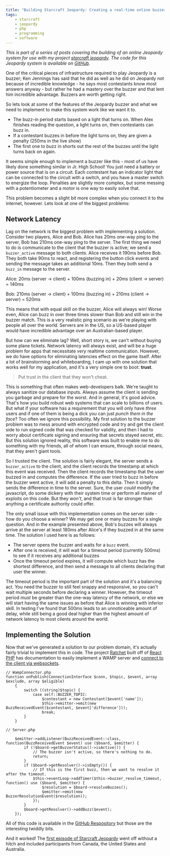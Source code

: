 ```yaml
---
title: "Building Starcraft Jeopardy: Creating a real-time online buzzer system"
tags:
    - starcraft
    - jeopardy
    - php
    - programming
    - software
---
```


*This is part of a series of posts covering the building of an online Jeopardy system for use with my project
[starcraft jeopardy](https://sc2ctl.com/jeopardy). The code for this Jeopardy system is available on [GitHub](https://github.com/tpavlek/jeopardy).*

One of the critical pieces of infrastructure required to play Jeopardy is a buzzer; Ken Jennings has said that he did
as well as he did on Jeopardy not because of incredible knowledge - he says most contestants know most answers anyway - but
rather he had a mastery over the buzzer and that lent him incredible advantage. Buzzers are worth getting right.

So lets look at some of the features of the Jeopardy buzzer and what we need to implement to make this system work like
we want it to.

* The buzz-in period starts based on a light that turns on. When Alex finishes reading the question, a light turns on, then
contestants can buzz in.
* If a contestant buzzes in before the light turns on, they are given a penalty (250ms in the live show)
* The first one to buzz in shorts out the rest of the buzzes until the light turns back on again.

It seems simple enough to implement a buzzer like this - most of us have likely done something similar in Jr. High School!
You just need a battery or power source that is on a circuit. Each contestant has an indicator light that can be connected to
the circuit with a switch, and you have a master switch to energize the loop. Penalties are slightly more complex, but some 
messing with a potentiometer and a motor is one way to easily solve that.

This problem becomes a slight bit more complex when you connect it to the internet, however. Lets look at one of the biggest
problems:

Network Latency
----------------

Lag on the network is the biggest problem with implementing a solution. Consider two players, Alice and Bob. Alice has 20ms
one-way ping to the server, Bob has 210ms one-way ping to the server. The first thing we need to do is communicate to the client
that the buzzer is active; we send a `buzzer_active` message to both clients. Alice receives it 190ms before Bob. They both take 90ms
to react, and registering the button click events and sending the message takes an additional 10ms. Then they both send a `buzz_in`
message to the server. 

Alice: 20ms (server -> client) + 100ms (buzzing in) + 20ms (client -> server) = 140ms

Bob: 210ms (server -> client) + 100ms (buzzing in) + 210ms (client -> server) = 520ms

This means that with equal skill on the buzzer, Alice will always win! Worse even, Alice can buzz in over three times slower
than Bob and still win in the buzzer match. This is a very realistic ping scenario as we're playing with people all over
the world. Servers are in the US, so a US-based player would have incredible advantage over an Australian-based player.

But how can we eliminate lag? Well, short story is, we can't without buying some plane tickets. Network latency will
always exist, and will be a huge problem for apps that necessitate *very* realtime communication. However, we do have options
for eliminating latencies effect on the game itself. After a lot of brainstorming and whiteboarding, I cam up with one solution
that works well for my application, and it's a very simple one to boot: **trust**.

> Put trust in the client that they won't cheat.

This is something that often makes web-developers balk. We're taught to always sanitize our database inputs. Always assume
the client is sending you garbage and prepare for the worst. And in general, it's good advice. That's how you build robust
web systems that can scale to billions of users. But what if your software has a requirement that you will only have *three* users
and if one of them is being a dick you can just *punch them in the face*? Too often we ignore this possibility. My first
solution to the buzzer problem was to mess around with encrypted code and try and get the client side to run signed code
that was checked for validity, and then I had to worry about certificate signing and ensuring that secrets stayed secret, etc.
But this solution ignored reality, this software was built to enable me to do something with my friends, all of whom I can
ensure, through social means, that they aren't giant tools.

So I trusted the client. The solution is fairly elegant, the server sends a `buzzer_active` to the client, and the client
records the timestamp at which this event was received. Then the client records the timestamp that the user buzzed in and computes
the difference. If the user tried to buzz in before the buzzer went active, it will add a penalty to this delta. Then it
simply sends the difference in time to the server. Sure, the user *could* modify the javascript, do some dickery with their
system time or perform all manner of exploits on this code. But they *won't*, and that trust is far stronger than anything
a certificate authority could offer.

The only small issue with this implementation comes on the server side - how do you choose a winner? We may get one or many
buzzes for a single question. And in the example presented above, Bob's buzzes will always arrive at the server at least 180ms after
Alice's if they buzzed in at the same time. The solution I used here is as follows:

* The server opens the buzzer and waits for a `buzz` event.
* After one is received, it will wait for a timeout period (currently 500ms) to see if it receives any additional buzzes
* Once the timeout period expires, it will compute which buzz has the shortest difference, and then send a message to all clients
declaring that user the winner.

The timeout period is the important part of the solution and it's a balancing act. You need the buzzer to still feel snappy and responsive,
so you can't wait multiple seconds before declaring a winner. However, the timeout period *must* be greater than the one-way latency of the
network, or else we will start having the same issues as before that Alice is winning with inferior skill. In testing I've found
that 500ms leads to an unnoticeable amount of delay, while still being a good deal higher than the highest amount of network latency
to most clients around the world.

Implementing the Solution
--------------------------

Now that we've generated a solution to our problem domain, it's actually fairly trivial to implement this in code. The 
project [Ratchet](http://socketo.me/) built off of [React PHP](http://reactphp.org/) has documentation to easily implement a WAMP server and [connect to the client
via websockets](http://socketo.me/docs/push). 

```.language-php
// WampConnector.php
function onPublish(ConnectionInterface $conn, $topic, $event, array $exclude, array $eligible)
    {
        switch ((string)$topic) {
            case self::BUZZER_TOPIC:
                $contestant = new Contestant($event['name']);
                $this->emitter->emit(new BuzzReceivedEvent($contestant, $event['difference']));
                break;
        }
    }
```

```.language-php
// Server.php

    $emitter->addListener(BuzzReceivedEvent::class, function(BuzzReceivedEvent $event) use ($board, $emitter) {
        if (!$board->getBuzzerStatus()->isActive()) {
            // The buzzer isn't active, so there's nothing to do.
            return;
        }
        if ($board->getResolver()->isEmpty()) {
            // If this is the first buzz, then we want to resolve it after the timeout.
            $this->eventLoop->addTimer($this->buzzer_resolve_timeout, function() use ($board, $emitter) {
                $resolution = $board->resolveBuzzes();
                $emitter->emit(new BuzzerResolutionEvent($resolution));
            });
        }
        $board->getResolver()->addBuzz($event);
    });

```

All of this code is available in the [GitHub Respository](https://github.com/tpavlek/jeopardy) but those are the interesting
twiddly bits.

And it worked! The [first episode of Starcraft Jeopardy](http://vods.sc2ctl.com/vod/2015/03/10/jeopardy-one-fenner-jackson-gemini/)
went off without a hitch and included participants from Canada, the United States and Australia.
